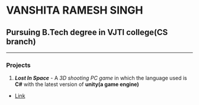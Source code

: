 # VANSHITA RAMESH SINGH 
## Pursuing B.Tech degree in VJTI college(CS branch)
---
### Projects
1. ***Lost In Space*** - A *3D shooting PC game* in which the language used is **C#** with the latest version of **unity(a game engine)**
* [Link](https://github.com/DevayaniShivankar/LostInSpace)

